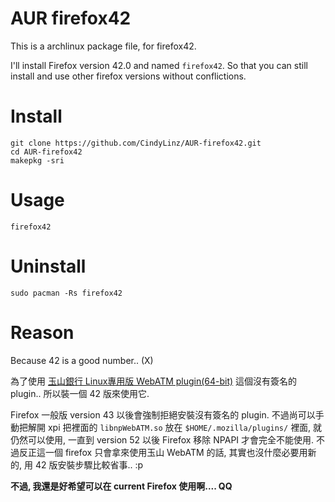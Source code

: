 # AUR firefox42

This is a archlinux package file, for firefox42.

I'll install Firefox version 42.0 and named `firefox42`.
So that you can still install and use other firefox versions without conflictions.

# Install

```shell
git clone https://github.com/CindyLinz/AUR-firefox42.git
cd AUR-firefox42
makepkg -sri
```

# Usage

```shell
firefox42
```

# Uninstall

```shell
sudo pacman -Rs firefox42
```

# Reason

Because 42 is a good number.. (X)

為了使用 [玉山銀行 Linux專用版 WebATM plugin(64-bit)](https://netbank.esunbank.com.tw/webatm/cabs/esb_xcsp_for_firefox-1.0.4.5-fx-Linux_x86_64-gcc3.xpi) 這個沒有簽名的 plugin.. 所以裝一個 42 版來使用它.

Firefox 一般版 version 43 以後會強制拒絕安裝沒有簽名的 plugin. 不過尚可以手動把解開 xpi 把裡面的 `libnpWebATM.so` 放在 `$HOME/.mozilla/plugins/` 裡面, 就仍然可以使用, 一直到 version 52 以後 Firefox 移除 NPAPI 才會完全不能使用. 不過反正這一個 firefox 只會拿來使用玉山 WebATM 的話, 其實也沒什麼必要用新的, 用 42 版安裝步驟比較省事.. :p

**不過, 我還是好希望可以在 current Firefox 使用啊.... QQ**
